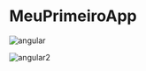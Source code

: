 # MeuPrimeiroApp

![angular](https://github.com/Lili200Cardoso/primeiro_app_angular/assets/96260047/25f07a67-2e99-4fea-a398-663885d17ea7)

![angular2](https://github.com/Lili200Cardoso/primeiro_app_angular/assets/96260047/0749a742-6adb-446f-afa9-c00e889437b2)

